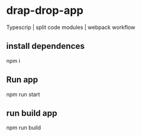 # drap-drop-app

Typescrip | split code modules | webpack workflow

## install dependences

npm i

## Run app

npm run start

## run build app

npm run build
